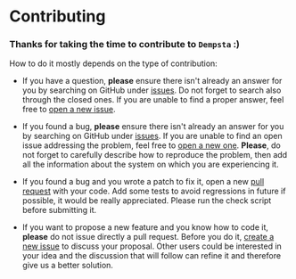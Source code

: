 # Contributing

### Thanks for taking the time to contribute to `Dempsta` :)
How to do it mostly depends on the type of contribution:

* If you have a question, **please** ensure there isn't already an answer for you by searching on GitHub under [issues](https://github.com/mrcoalp/dempsta-engine/issues). Do not forget to search also through the closed ones. If you are unable to find a proper answer, feel free to [open a new issue](https://github.com/mrcoalp/dempsta-engine/issues/new).

* If you found a bug, **please** ensure there isn't already an answer for you by searching on GitHub under [issues](https://github.com/mrcoalp/dempsta-engine/issues). If you are unable to find an open issue addressing the problem, feel free to [open a new one](https://github.com/mrcoalp/dempsta-engine/issues/new). **Please**, do not forget to carefully describe how to reproduce the problem, then add all the information about the system on which you are experiencing it.

* If you found a bug and you wrote a patch to fix it, open a new [pull request](https://github.com/mrcoalp/dempsta-engine/pulls) with your code. Add some tests to avoid regressions in future if possible, it would be really appreciated. Please run the check script before submitting it.

* If you want to propose a new feature and you know how to code it, **please** do not issue directly a pull request. Before you do it, [create a new issue](https://github.com/mrcoalp/dempsta-engine/issues/new) to discuss your proposal. Other users could be interested in your idea and the discussion that will follow can refine it and therefore give us a better solution.
